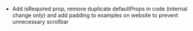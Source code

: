 - Add isRequired prop, remove duplicate defaultProps in code (internal change only) and add padding to examples on website to prevent unnecessary scrollbar